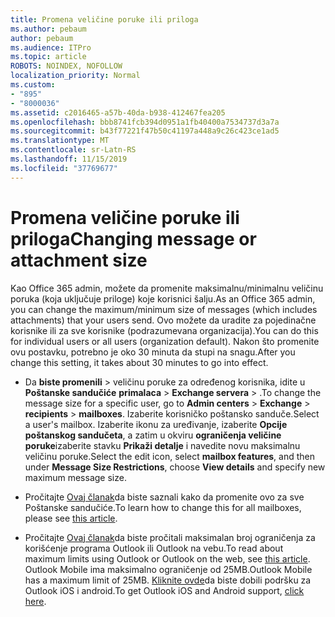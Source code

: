 ```yaml
---
title: Promena veličine poruke ili priloga
ms.author: pebaum
author: pebaum
ms.audience: ITPro
ms.topic: article
ROBOTS: NOINDEX, NOFOLLOW
localization_priority: Normal
ms.custom:
- "895"
- "8000036"
ms.assetid: c2016465-a57b-40da-b938-412467fea205
ms.openlocfilehash: bbb8741fcb394d0951a1fb40400a7534737d3a7a
ms.sourcegitcommit: b43f77221f47b50c41197a448a9c26c423ce1ad5
ms.translationtype: MT
ms.contentlocale: sr-Latn-RS
ms.lasthandoff: 11/15/2019
ms.locfileid: "37769677"
---
```

# <a name="changing-message-or-attachment-size"></a><span data-ttu-id="d2616-102">Promena veličine poruke ili priloga</span><span class="sxs-lookup"><span data-stu-id="d2616-102">Changing message or attachment size</span></span>

<span data-ttu-id="d2616-103">Kao Office 365 admin, možete da promenite maksimalnu/minimalnu veličinu poruka (koja uključuje priloge) koje korisnici šalju.</span><span class="sxs-lookup"><span data-stu-id="d2616-103">As an Office 365 admin, you can change the maximum/minimum size of messages (which includes attachments) that your users send.</span></span> <span data-ttu-id="d2616-104">Ovo možete da uradite za pojedinačne korisnike ili za sve korisnike (podrazumevana organizacija).</span><span class="sxs-lookup"><span data-stu-id="d2616-104">You can do this for individual users or all users (organization default).</span></span> <span data-ttu-id="d2616-105">Nakon što promenite ovu postavku, potrebno je oko 30 minuta da stupi na snagu.</span><span class="sxs-lookup"><span data-stu-id="d2616-105">After you change this setting, it takes about 30 minutes to go into effect.</span></span>
  
- <span data-ttu-id="d2616-106">Da **biste promenili** \> veličinu poruke za određenog korisnika, idite u **Poštanske sandučiće** **primalaca** \> **Exchange servera** \> .</span><span class="sxs-lookup"><span data-stu-id="d2616-106">To change the message size for a specific user, go to **Admin centers** \> **Exchange** \> **recipients** \> **mailboxes**.</span></span> <span data-ttu-id="d2616-107">Izaberite korisničko poštansko sanduče.</span><span class="sxs-lookup"><span data-stu-id="d2616-107">Select a user's mailbox.</span></span> <span data-ttu-id="d2616-108">Izaberite ikonu za uređivanje, izaberite **Opcije poštanskog sandučeta**, a zatim u okviru **ograničenja veličine poruke**izaberite stavku **Prikaži detalje** i navedite novu maksimalnu veličinu poruke.</span><span class="sxs-lookup"><span data-stu-id="d2616-108">Select the edit icon, select **mailbox features**, and then under **Message Size Restrictions**, choose **View details** and specify new maximum message size.</span></span>

- <span data-ttu-id="d2616-109">Pročitajte [Ovaj članak](https://www.microsoft.com/microsoft-365/blog/2015/04/15/office-365-now-supports-larger-email-messages-up-to-150-mb/)da biste saznali kako da promenite ovo za sve Poštanske sandučiće.</span><span class="sxs-lookup"><span data-stu-id="d2616-109">To learn how to change this for all mailboxes, please see [this article](https://www.microsoft.com/microsoft-365/blog/2015/04/15/office-365-now-supports-larger-email-messages-up-to-150-mb/).</span></span>

- <span data-ttu-id="d2616-110">Pročitajte [Ovaj članak](https://technet.microsoft.com/library/exchange-online-limits.aspx#MessageLimits)da biste pročitali maksimalan broj ograničenja za korišćenje programa Outlook ili Outlook na vebu.</span><span class="sxs-lookup"><span data-stu-id="d2616-110">To read about maximum limits using Outlook or Outlook on the web, see [this article](https://technet.microsoft.com/library/exchange-online-limits.aspx#MessageLimits).</span></span> <span data-ttu-id="d2616-111">Outlook Mobile ima maksimalno ograničenje od 25MB.</span><span class="sxs-lookup"><span data-stu-id="d2616-111">Outlook Mobile has a maximum limit of 25MB.</span></span> <span data-ttu-id="d2616-112">[Kliknite ovde](https://support.office.com/article/Get-in-app-help-for-Outlook-for-iOS-and-Android-218a22d1-9fa5-4889-b689-de1c63493243)da biste dobili podršku za Outlook iOS i android.</span><span class="sxs-lookup"><span data-stu-id="d2616-112">To get Outlook iOS and Android support, [click here](https://support.office.com/article/Get-in-app-help-for-Outlook-for-iOS-and-Android-218a22d1-9fa5-4889-b689-de1c63493243).</span></span>

